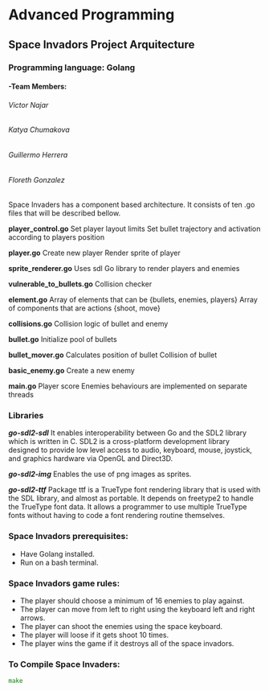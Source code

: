 # Advanced Programming 
## Space Invadors Project Arquitecture
### Programming language: Golang
#### -Team Members:
###### Victor Najar
###### Katya Chumakova
###### Guillermo Herrera
###### Floreth Gonzalez




Space Invaders has a component based architecture. It consists of ten .go files that will be described bellow.

**player_control.go**
Set player layout limits
Set bullet trajectory and activation according to players position

**player.go**
Create new player
Render sprite of player

**sprite_renderer.go**
Uses sdl Go library to render players and enemies

**vulnerable_to_bullets.go**
Collision checker

**element.go**
Array of elements that can be {bullets, enemies, players}
Array of components that are actions {shoot, move}

**collisions.go**
Collision logic of bullet and enemy 

**bullet.go**
Initialize pool of bullets

**bullet_mover.go**
Calculates position of bullet 
Collision of bullet

**basic_enemy.go**
Create a new enemy

**main.go**
Player score
Enemies behaviours are implemented on separate threads 

### Libraries
<em>**go-sdl2-sdl**</em>
It enables interoperability between Go and the SDL2 library which is written in C. SDL2 is a cross-platform development library designed to provide low level access to audio, keyboard, mouse, joystick, and graphics hardware via OpenGL and Direct3D.

<em>**go-sdl2-img**</em>
Enables the use of png images as sprites.

<em>**go-sdl2-ttf**</em>
Package ttf is a TrueType font rendering library that is used with the SDL library, and almost as portable. It depends on freetype2 to handle the TrueType font data. It allows a programmer to use multiple TrueType fonts without having to code a font rendering routine themselves.

### Space Invadors prerequisites:
- Have Golang installed.
- Run on a bash terminal.

### Space Invadors game rules:
- The player should choose a minimum of 16 enemies to play against.
- The player can move from left to right using the keyboard left and right arrows.
- The player can shoot the enemies using the space keyboard.
- The player will loose if it gets shoot 10 times.
- The player wins the game if it destroys all of the space invadors.

### To Compile Space Invaders:
```go
make
```
